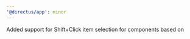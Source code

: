 ```yaml
---
'@directus/app': minor
---
```


Added support for Shift+Click item selection for components based on <v-table>
